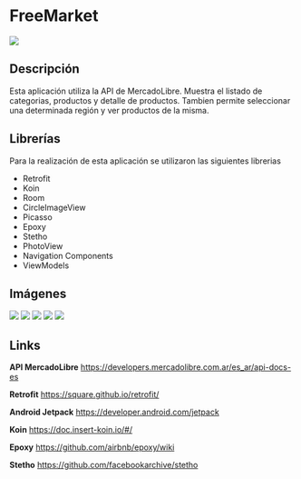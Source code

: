 FreeMarket
=============

![](https://i.ibb.co/tQVrqn6/app-logo.png)

Descripción
----------------
Esta aplicación utiliza la API de MercadoLibre. Muestra el listado de categorias, productos y detalle de productos. Tambien permite seleccionar una determinada región y ver productos de la misma.

Librerías
-------------------------
Para la realización de esta aplicación se utilizaron las siguientes librerias
- Retrofit
- Koin
- Room
- CircleImageView
- Picasso
- Epoxy
- Stetho
- PhotoView
- Navigation Components
- ViewModels

Imágenes
-------------

![](https://i.ibb.co/dMnyXYB/Screenshot-1608508409.png)
![](https://i.ibb.co/KKWKJj0/Screenshot-1608508418.png)
![](https://i.ibb.co/TvczjGX/Screenshot-1608508443.png)
![](https://i.ibb.co/rydmQPQ/Screenshot-1608508449.png)
![](https://i.ibb.co/vx8fXtj/Screenshot-1608508455.png)

Links
-------
**API MercadoLibre**
https://developers.mercadolibre.com.ar/es_ar/api-docs-es

**Retrofit**
https://square.github.io/retrofit/

**Android Jetpack**
https://developer.android.com/jetpack

**Koin**
https://doc.insert-koin.io/#/

**Epoxy**
https://github.com/airbnb/epoxy/wiki

**Stetho**
https://github.com/facebookarchive/stetho

